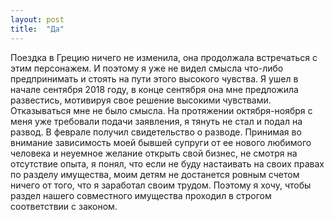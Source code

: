 ```yaml
---
layout: post
title:  "Да"
---
```

Поездка в Грецию ничего не изменила, она продолжала встречаться с этим персонажем. И поэтому я уже не видел смысла что-либо предпринимать и стоять на пути этого высокого чувства. 
Я ушел в начале сентября 2018 году, в конце сентября она мне предложила развестись, мотивируя свое решение высокими чувствами. Отказываться мне не было смысла. На протяжении октября-ноября с меня уже требовали подачи заявления, я тянуть не стал и подал на развод. В феврале получил свидетельство о разводе.
Принимая во внимание зависимость моей бывшей супруги от ее нового любимого человека и неуемное желание открыть свой бизнес, не смотря на отсутствие опыта, я понял, что если не буду настаивать на своих правах по разделу имущества, моим детям не достанется ровным счетом ничего от того, что я заработал своим трудом. Поэтому я хочу, чтобы раздел нашего совместного имущества проходил в строгом соответствии с законом.
